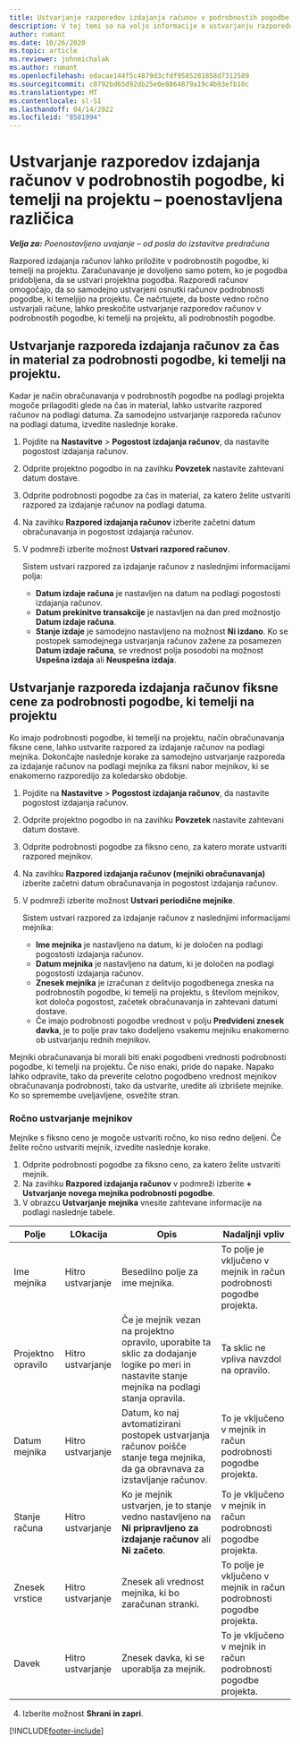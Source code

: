 ```yaml
---
title: Ustvarjanje razporedov izdajanja računov v podrobnostih pogodbe, ki temelji na projektu – poenostavljena različica
description: V tej temi so na voljo informacije o ustvarjanju razporedov računov in mejnikov.
author: rumant
ms.date: 10/26/2020
ms.topic: article
ms.reviewer: johnmichalak
ms.author: rumant
ms.openlocfilehash: edacae144f5c4879d3cfdf9585281858d7312589
ms.sourcegitcommit: c0792bd65d92db25e0e8864879a19c4b93efb10c
ms.translationtype: MT
ms.contentlocale: sl-SI
ms.lasthandoff: 04/14/2022
ms.locfileid: "8581994"
---
```

# <a name="create-invoice-schedules-on-a-project-based-contract-line---lite"></a>Ustvarjanje razporedov izdajanja računov v podrobnostih pogodbe, ki temelji na projektu – poenostavljena različica

_**Velja za:** Poenostavljeno uvajanje – od posla do izstavitve predračuna_

Razpored izdajanja računov lahko priložite v podrobnostih pogodbe, ki temelji na projektu. Zaračunavanje je dovoljeno samo potem, ko je pogodba pridobljena, da se ustvari projektna pogodba. Razporedi računov omogočajo, da so samodejno ustvarjeni osnutki računov podrobnosti pogodbe, ki temeljijo na projektu. Če načrtujete, da boste vedno ročno ustvarjali račune, lahko preskočite ustvarjanje razporedov računov v podrobnostih pogodbe, ki temelji na projektu, ali podrobnostih pogodbe.

## <a name="create-a-time-and-material-invoice-schedule-for-a-project-based-contract-line"></a>Ustvarjanje razporeda izdajanja računov za čas in material za podrobnosti pogodbe, ki temelji na projektu.

Kadar je način obračunavanja v podrobnostih pogodbe na podlagi projekta mogoče prilagoditi glede na čas in material, lahko ustvarite razpored računov na podlagi datuma. Za samodejno ustvarjanje razporeda računov na podlagi datuma, izvedite naslednje korake.

1. Pojdite na **Nastavitve** > **Pogostost izdajanja računov**, da nastavite pogostost izdajanja računov.
2. Odprite projektno pogodbo in na zavihku **Povzetek** nastavite zahtevani datum dostave.
3. Odprite podrobnosti pogodbe za čas in material, za katero želite ustvariti razpored za izdajanje računov na podlagi datuma. 
4. Na zavihku **Razpored izdajanja računov** izberite začetni datum obračunavanja in pogostost izdajanja računov. 
5. V podmreži izberite možnost **Ustvari razpored računov**.

    Sistem ustvari razpored za izdajanje računov z naslednjimi informacijami polja:

    - **Datum izdaje računa** je nastavljen na datum na podlagi pogostosti izdajanja računov.
    - **Datum prekinitve transakcije** je nastavljen na dan pred možnostjo **Datum izdaje računa**.
    - **Stanje izdaje** je samodejno nastavljeno na možnost **Ni izdano**. Ko se postopek samodejnega ustvarjanja računov zažene za posamezen **Datum izdaje računa**, se vrednost polja posodobi na možnost **Uspešna izdaja** ali **Neuspešna izdaja**.

## <a name="create-a-fixed-price-invoice-schedule-for-a-project-based-contract-line"></a>Ustvarjanje razporeda izdajanja računov fiksne cene za podrobnosti pogodbe, ki temelji na projektu

Ko imajo podrobnosti pogodbe, ki temelji na projektu, način obračunavanja fiksne cene, lahko ustvarite razpored za izdajanje računov na podlagi mejnika. Dokončajte naslednje korake za samodejno ustvarjanje razporeda za izdajanje računov na podlagi mejnika za fiksni nabor mejnikov, ki se enakomerno razporedijo za koledarsko obdobje.

1. Pojdite na **Nastavitve** > **Pogostost izdajanja računov**, da nastavite pogostost izdajanja računov.
2. Odprite projektno pogodbo in na zavihku **Povzetek** nastavite zahtevani datum dostave.
3. Odprite podrobnosti pogodbe za fiksno ceno, za katero morate ustvariti razpored mejnikov. 
4. Na zavihku **Razpored izdajanja računov (mejniki obračunavanja)** izberite začetni datum obračunavanja in pogostost izdajanja računov. 
5. V podmreži izberite možnost **Ustvari periodične mejnike**.

    Sistem ustvari razpored za izdajanje računov z naslednjimi informacijami mejnika:

    - **Ime mejnika** je nastavljeno na datum, ki je določen na podlagi pogostosti izdajanja računov.
    - **Datum mejnika** je nastavljeno na datum, ki je določen na podlagi pogostosti izdajanja računov.
    - **Znesek mejnika** je izračunan z delitvijo pogodbenega zneska na podrobnostih pogodbe, ki temelji na projektu, s številom mejnikov, kot določa pogostost, začetek obračunavanja in zahtevani datumi dostave.
    - Če imajo podrobnosti pogodbe vrednost v polju **Predvideni znesek davka**, je to polje prav tako dodeljeno vsakemu mejniku enakomerno ob ustvarjanju rednih mejnikov.

Mejniki obračunavanja bi morali biti enaki pogodbeni vrednosti podrobnosti pogodbe, ki temelji na projektu. Če niso enaki, pride do napake. Napako lahko odpravite, tako da preverite celotno pogodbeno vrednost mejnikov obračunavanja podrobnosti, tako da ustvarite, uredite ali izbrišete mejnike. Ko so spremembe uveljavljene, osvežite stran.

### <a name="manually-create-milestones"></a>Ročno ustvarjanje mejnikov

Mejnike s fiksno ceno je mogoče ustvariti ročno, ko niso redno deljeni. Če želite ročno ustvariti mejnik, izvedite naslednje korake.

1. Odprite podrobnosti pogodbe za fiksno ceno, za katero želite ustvariti mejnik. 
2. Na zavihku **Razpored izdajanja računov** v podmreži izberite **+ Ustvarjanje novega mejnika podrobnosti pogodbe**.
3. V obrazcu **Ustvarjanje mejnika** vnesite zahtevane informacije na podlagi naslednje tabele. 

| Polje | LOkacija | Opis | Nadaljnji vpliv |
| --- | --- | --- | --- |
| Ime mejnika | Hitro ustvarjanje | Besedilno polje za ime mejnika. | To polje je vključeno v mejnik in račun podrobnosti pogodbe projekta. |
| Projektno opravilo | Hitro ustvarjanje | Če je mejnik vezan na projektno opravilo, uporabite ta sklic za dodajanje logike po meri in nastavite stanje mejnika na podlagi stanja opravila. | Ta sklic ne vpliva navzdol na opravilo. |
| Datum mejnika | Hitro ustvarjanje | Datum, ko naj avtomatizirani postopek ustvarjanja računov poišče stanje tega mejnika, da ga obravnava za izstavljanje računov. | To je vključeno v mejnik in račun podrobnosti pogodbe projekta. |
| Stanje računa | Hitro ustvarjanje | Ko je mejnik ustvarjen, je to stanje vedno nastavljeno na **Ni pripravljeno za izdajanje računov** ali **Ni začeto**. | To je vključeno v mejnik in račun podrobnosti pogodbe projekta. |
| Znesek vrstice | Hitro ustvarjanje | Znesek ali vrednost mejnika, ki bo zaračunan stranki. | To polje je vključeno v mejnik in račun podrobnosti pogodbe projekta. |
| Davek | Hitro ustvarjanje | Znesek davka, ki se uporablja za mejnik. | To je vključeno v mejnik in račun podrobnosti pogodbe projekta. |

4. Izberite možnost **Shrani in zapri**.


[!INCLUDE[footer-include](../../includes/footer-banner.md)]